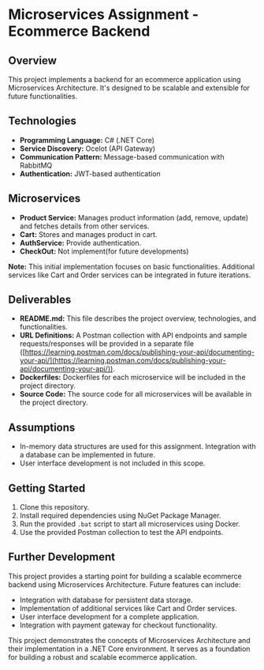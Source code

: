 # Microservices Assignment - Ecommerce Backend


## Overview

This project implements a backend for an ecommerce application using Microservices Architecture.
It's designed to be scalable and extensible for future functionalities. 

## Technologies

* **Programming Language:** C# (.NET Core)
* **Service Discovery:** Ocelot (API Gateway)
* **Communication Pattern:** Message-based communication with RabbitMQ
* **Authentication:** JWT-based authentication

## Microservices

* **Product Service:** Manages product information (add, remove, update) and fetches details from other services.
* **Cart:** Stores and manages product in cart.
* **AuthService:** Provide authentication.
* **CheckOut:** Not implement(for future developments)

**Note:** This initial implementation focuses on basic functionalities. Additional services like Cart and Order services can be integrated in future iterations.

## Deliverables

* **README.md:** This file describes the project overview, technologies, and functionalities.
* **URL Definitions:** A Postman collection with API endpoints and sample requests/responses will be provided in a separate file ([https://learning.postman.com/docs/publishing-your-api/documenting-your-api/](https://learning.postman.com/docs/publishing-your-api/documenting-your-api/)).
* **Dockerfiles:** Dockerfiles for each microservice will be included in the project directory. 
* **Source Code:** The source code for all microservices will be available in the project directory.

## Assumptions

* In-memory data structures are used for this assignment. Integration with a database can be implemented in future.
* User interface development is not included in this scope.


## Getting Started

1. Clone this repository.
2. Install required dependencies using NuGet Package Manager.
3. Run the provided `.bat` script to start all microservices using Docker.
4. Use the provided Postman collection to test the API endpoints.

## Further Development

This project provides a starting point for building a scalable ecommerce backend using Microservices Architecture. Future features can include:

* Integration with database for persistent data storage.
* Implementation of additional services like Cart and Order services.
* User interface development for a complete application.
* Integration with payment gateway for checkout functionality.


This project demonstrates the concepts of Microservices Architecture and their implementation in a .NET Core environment. It serves as a foundation for building a robust and scalable ecommerce application.
